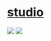 # [studio](https://github.com/outerbase/studio)

![](https://img.shields.io/github/license/outerbase/studio?style=flat-square) ![](https://img.shields.io/github/last-commit/scillidan/studio/main?label=last%20commit%20(fork)&style=flat-square)